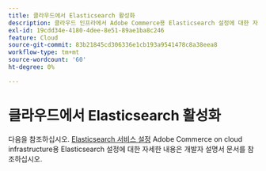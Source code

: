 ```yaml
---
title: 클라우드에서 Elasticsearch 활성화
description: 클라우드 인프라에서 Adobe Commerce용 Elasticsearch 설정에 대한 자세한 내용은 개발자 설명서에 있는 [Elasticsearch 서비스 설정](https://devdocs.magento.com/guides/v2.3/cloud/project/project-conf-files_services-elastic.html#elasticsearch-software-compatibility) 문서를 참조하십시오.
exl-id: 19cdd34e-4180-4dee-8e51-89ae1ba8c246
feature: Cloud
source-git-commit: 83b21845cd306336e1cb193a9541478c8a38eea8
workflow-type: tm+mt
source-wordcount: '60'
ht-degree: 0%

---
```


# 클라우드에서 Elasticsearch 활성화

다음을 참조하십시오. [Elasticsearch 서비스 설정](https://devdocs.magento.com/guides/v2.3/cloud/project/project-conf-files_services-elastic.html#elasticsearch-software-compatibility) Adobe Commerce on cloud infrastructure용 Elasticsearch 설정에 대한 자세한 내용은 개발자 설명서 문서를 참조하십시오.
